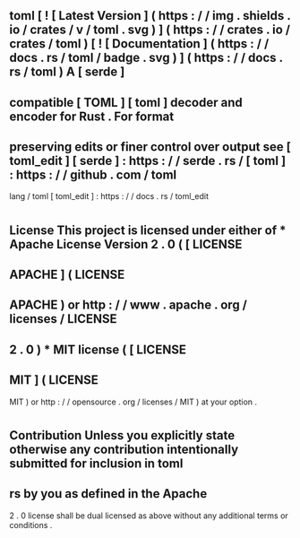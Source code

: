 #
toml
[
!
[
Latest
Version
]
(
https
:
/
/
img
.
shields
.
io
/
crates
/
v
/
toml
.
svg
)
]
(
https
:
/
/
crates
.
io
/
crates
/
toml
)
[
!
[
Documentation
]
(
https
:
/
/
docs
.
rs
/
toml
/
badge
.
svg
)
]
(
https
:
/
/
docs
.
rs
/
toml
)
A
[
serde
]
-
compatible
[
TOML
]
[
toml
]
decoder
and
encoder
for
Rust
.
For
format
-
preserving
edits
or
finer
control
over
output
see
[
toml_edit
]
[
serde
]
:
https
:
/
/
serde
.
rs
/
[
toml
]
:
https
:
/
/
github
.
com
/
toml
-
lang
/
toml
[
toml_edit
]
:
https
:
/
/
docs
.
rs
/
toml_edit
#
License
This
project
is
licensed
under
either
of
*
Apache
License
Version
2
.
0
(
[
LICENSE
-
APACHE
]
(
LICENSE
-
APACHE
)
or
http
:
/
/
www
.
apache
.
org
/
licenses
/
LICENSE
-
2
.
0
)
*
MIT
license
(
[
LICENSE
-
MIT
]
(
LICENSE
-
MIT
)
or
http
:
/
/
opensource
.
org
/
licenses
/
MIT
)
at
your
option
.
#
#
#
Contribution
Unless
you
explicitly
state
otherwise
any
contribution
intentionally
submitted
for
inclusion
in
toml
-
rs
by
you
as
defined
in
the
Apache
-
2
.
0
license
shall
be
dual
licensed
as
above
without
any
additional
terms
or
conditions
.
